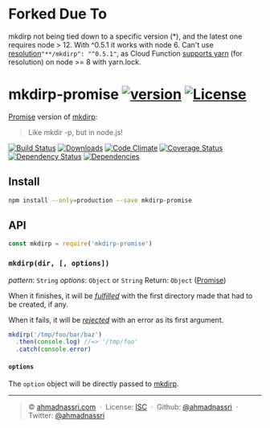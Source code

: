 # Forked Due To
mkdirp not being tied down to a specific version (*), and the latest one requires node > 12. With ^0.5.1 it works with node 6.
Can't use [resolution](https://github.com/yarnpkg/rfcs/blob/master/implemented/0000-selective-versions-resolutions.md)`"**/mkdirp": "^0.5.1"`, as Cloud Function [supports yarn](https://cloud.google.com/functions/docs/writing/specifying-dependencies-nodejs) (for resolution) on node >= 8 with yarn.lock.

# mkdirp-promise [![version][npm-version]][npm-url] [![License][license-image]][license-url]

[Promise] version of [mkdirp]:

> Like mkdir -p, but in node.js!

[![Build Status][travis-image]][travis-url]
[![Downloads][npm-downloads]][npm-url]
[![Code Climate][codeclimate-quality]][codeclimate-url]
[![Coverage Status][codeclimate-coverage]][codeclimate-url]
[![Dependency Status][dependencyci-image]][dependencyci-url]
[![Dependencies][david-image]][david-url]

## Install

```bash
npm install --only=production --save mkdirp-promise
```

## API

```js
const mkdirp = require('mkdirp-promise')
```

### `mkdirp(dir, [, options])`

*pattern*: `String`
*options*: `Object` or `String`
Return: `Object` ([Promise])

When it finishes, it will be [*fulfilled*](http://promisesaplus.com/#point-26) with the first directory made that had to be created, if any.

When it fails, it will be [*rejected*](http://promisesaplus.com/#point-30) with an error as its first argument.

```js
mkdirp('/tmp/foo/bar/baz')
  .then(console.log) //=> '/tmp/foo'
  .catch(console.error)
```

#### `options`

The `option` object will be directly passed to [mkdirp](https://github.com/substack/node-mkdirp#mkdirpdir-opts-cb).

---
> :copyright: [ahmadnassri.com](https://www.ahmadnassri.com/) &nbsp;&middot;&nbsp;
> License: [ISC][license-url] &nbsp;&middot;&nbsp;
> Github: [@ahmadnassri](https://github.com/ahmadnassri) &nbsp;&middot;&nbsp;
> Twitter: [@ahmadnassri](https://twitter.com/ahmadnassri)

[license-url]: http://choosealicense.com/licenses/isc/
[license-image]: https://img.shields.io/github/license/ahmadnassri/mkdirp-promise.svg?style=flat-square

[travis-url]: https://travis-ci.org/ahmadnassri/mkdirp-promise
[travis-image]: https://img.shields.io/travis/ahmadnassri/mkdirp-promise.svg?style=flat-square

[npm-url]: https://www.npmjs.com/package/mkdirp-promise
[npm-version]: https://img.shields.io/npm/v/mkdirp-promise.svg?style=flat-square
[npm-downloads]: https://img.shields.io/npm/dm/mkdirp-promise.svg?style=flat-square

[codeclimate-url]: https://codeclimate.com/github/ahmadnassri/mkdirp-promise
[codeclimate-quality]: https://img.shields.io/codeclimate/github/ahmadnassri/mkdirp-promise.svg?style=flat-square
[codeclimate-coverage]: https://img.shields.io/codeclimate/coverage/github/ahmadnassri/mkdirp-promise.svg?style=flat-square

[david-url]: https://david-dm.org/ahmadnassri/mkdirp-promise
[david-image]: https://img.shields.io/david/ahmadnassri/mkdirp-promise.svg?style=flat-square

[dependencyci-url]: https://dependencyci.com/github/ahmadnassri/mkdirp-promise
[dependencyci-image]: https://dependencyci.com/github/ahmadnassri/mkdirp-promise/badge?style=flat-square

[mkdirp]: https://github.com/substack/node-mkdirp
[Promise]: http://promisesaplus.com/
